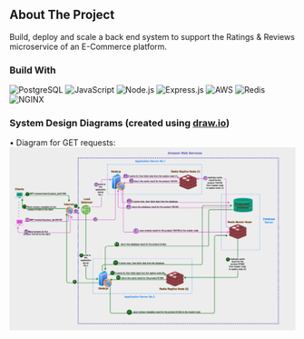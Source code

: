 ## About The Project
Build, deploy and scale a back end system to support the Ratings & Reviews microservice of an E-Commerce platform.

### Build With
![PostgreSQL](https://img.shields.io/badge/PostgreSQL-316192?style=for-the-badge&logo=PostgreSQL&logoColor=white)
![JavaScript](https://img.shields.io/badge/JavaScript-F7DF1E?style=for-the-badge&logo=javascript&logoColor=black)
![Node.js](https://img.shields.io/badge/Node.js-43853D?style=for-the-badge&logo=node.js&logoColor=white)
![Express.js](https://img.shields.io/badge/Express-000000?style=for-the-badge&logo=express&logoColor=white)
![AWS](https://img.shields.io/badge/AWS-232F3E?style=for-the-badge&logo=amazon-aws&logoColor=white)
![Redis](https://img.shields.io/badge/redis-%23DD0031.svg?&style=for-the-badge&logo=redis&logoColor=white)
![NGINX](https://img.shields.io/badge/Nginx-009639?style=for-the-badge&logo=nginx&logoColor=white)

### System Design Diagrams (created using [draw.io](https://www.drawio.com/))
• Diagram for GET requests:
![GET](./system_design_graphs/sdc-GET-diagram.png)
